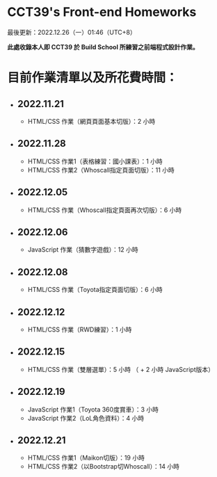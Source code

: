 # CCT39's Front-end Homeworks
  
<p>最後更新：2022.12.26（一）01:46（UTC+8）</p>  
<strong>此處收錄本人即 CCT39 於 Build School 所練習之前端程式設計作業。</strong>  
  
<h1>目前作業清單以及所花費時間：</h1>  
<ul>
  <li>
    <h2>2022.11.21</h2> 
    <ul>  
      <li>HTML/CSS 作業（網頁頁面基本切版）：2 小時</li>
    </ul>
  </li>  

  <li>
    <h2>2022.11.28</h2>  
    <ul>  
      <li>HTML/CSS 作業1（表格練習：國小課表）：1 小時</li>
      <li>HTML/CSS 作業2（Whoscall指定頁面切版）：11 小時</li>
    </ul>
  </li>  

  <li>
    <h2>2022.12.05</h2>  
    <ul>  
      <li>HTML/CSS 作業（Whoscall指定頁面再次切版）：6 小時</li>
    </ul>
  </li>  
  
  <li>
    <h2>2022.12.06</h2>  
    <ul>  
      <li>JavaScript 作業（猜數字遊戲）：12 小時</li>
    </ul>
  </li> 
  
  <li>
    <h2>2022.12.08</h2>  
    <ul>  
      <li>HTML/CSS 作業（Toyota指定頁面切版）：6 小時</li>
    </ul>
  </li> 
  
  <li>
    <h2>2022.12.12</h2>  
    <ul>  
      <li>HTML/CSS 作業（RWD練習）：1 小時</li>
    </ul>
  </li> 
  
  <li>
    <h2>2022.12.15</h2>  
    <ul>  
      <li>HTML/CSS 作業（雙層選單）：5 小時 （ + 2 小時 JavaScript版本）</li>
    </ul>
  </li> 
  
  <li>
    <h2>2022.12.19</h2>  
    <ul>  
      <li>JavaScript 作業1（Toyota 360度賞車）：3 小時</li>
      <li>JavaScript 作業2（LoL角色資料）：4 小時</li>
    </ul>
  </li> 
    
  <li>
    <h2>2022.12.21</h2>  
    <ul>  
      <li>HTML/CSS 作業1（Maikon切版）：19 小時</li>
      <li>HTML/CSS 作業2（以Bootstrap切Whoscall）：14 小時</li>
    </ul>
  </li> 
  
</ul>
